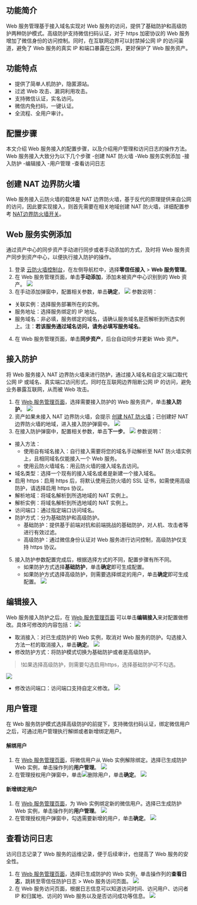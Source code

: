 ## 功能简介
Web 服务管理基于接入域名实现对 Web 服务的访问，提供了基础防护和高级防护两种防护模式。高级防护支持微信扫码认证，对于 https 加密协议的 Web 服务增加了微信身份的访问控制。同时，在互联网边界可以封禁掉公网 IP 的访问渠道，避免了 Web 服务的真实 IP 和端口暴露在公网，更好保护了 Web 服务资产。

## 功能特点 
- 提供了简单人机防护，隐匿源站。
- 过滤 Web 攻击、漏洞利用攻击。
- 支持微信认证，实名访问。
- 微信内免扫码，一键认证。
- 全流程、全用户审计。

## 配置步骤
本文介绍 Web  服务接入的配置步骤，以及介绍用户管理和访问日志的操作方法。Web 服务接入大致分为以下几个步骤
<dx-steps>
-创建 NAT 防火墙
-Web 服务实例添加
-接入防护
-编辑接入
-用户管理
-查看访问日志
</dx-steps>


## 创建 NAT 边界防火墙[](id:NAT)
Web 服务接入云防火墙的载体是 NAT 边界防火墙，基于反代的原理提供来自公网的访问，因此要实现接入，则首先需要在相关地域创建 NAT 防火墙，详细配置参考 [NAT边界防火墙开关](https://cloud.tencent.com/document/product/1132/46929)。


## Web 服务实例添加
通过资产中心的同步资产手动进行同步或者手动添加的方式，及时将 Web 服务资产同步到资产中心，以便执行接入防护的操作。
1. 登录 [云防火墙控制台](https://console.cloud.tencent.com/cfw/identityauth)，在左侧导航栏中，选择**零信任接入** > **Web 服务管理**。
2. 在 Web 服务管理页面，单击**手动添加**，添加未被资产中心识别到的 Web 资产。
![](https://qcloudimg.tencent-cloud.cn/raw/8f508e4d703db55b9b1e73e8f40ba0fb.png)
3. 在手动添加弹窗中，配置相关参数，单击**确定**，
![](https://qcloudimg.tencent-cloud.cn/raw/5effffa0d83fef65c79f46a32188ff31.png)
参数说明：
 - 关联实例：选择服务部署所在的实例。
 - 服务地址：选择服务绑定的 IP 地址。
 - 服务域名：非必填，服务绑定的域名，请确认服务域名是否解析到所选实例上。注：**若该服务通过域名访问，请务必填写服务域名**。
4. 在 Web 服务管理页面，单击**同步资产**，后台自动同步并更新 Web 资产。

## 接入防护
将 Web 服务接入 NAT 边界防火墙来进行防护，通过接入域名和自定义端口取代公网 IP 或域名、真实端口访问形式，同时在互联网边界阻断公网 IP 的访问，避免业务暴露互联网，从而被 Web 攻击。
1. 在 [Web 服务管理页面](https://console.cloud.tencent.com/cfw/identityauth/webserv)，选择需要接入防护的 Web 服务资产，单击**接入防护**。
![](https://qcloudimg.tencent-cloud.cn/raw/1829ec24b4e3bd72327c5c8bf7e0cebd.png)
2. 资产如果未接入 NAT 边界防火墙，会提示 [创建 NAT 防火墙](#NAT)；已创建好 NAT 边界防火墙的地域，进入接入防护弹窗中。
![](https://qcloudimg.tencent-cloud.cn/raw/a91a8df09e995c4fb7607806aa538878.png)
3. 在接入防护弹窗中，配置相关参数，单击**下一步**。
![](https://qcloudimg.tencent-cloud.cn/raw/77ce584f8786673766717cd09294bba7.png)
参数说明：
 - 接入方法：
    - 使用自有域名接入：自行接入需要将您的域名手动解析至 NAT 防火墙实例上，且相同域名仅能接入一个 Web 服务。
    - 使用云防火墙域名：用云防火墙的接入域名去访问。
 - 域名类型：选择一个现有的接入域名或者是新建一个接入域名。
 - 启用 https：启用 https 后，将默认使用云防火墙的 SSL 证书，如需使用高级防护，请选择启用 https 协议。
 - 解析地域：将域名解析到所选地域的 NAT 实例上。
 - 解析实例：将域名解析到所选地域的 NAT 实例上。
 - 访问端口：通过指定端口访问域名。
 - 防护方式：分为基础防护和高级防护。
   - 基础防护：提供基于前端对抗和前端挑战的基础防护，对人机、攻击者等进行有效过滤。
   - 高级防护：通过微信身份认证对 Web 服务进行访问控制，高级防护仅支持 https 协议。
5. 接入防护参数配置完成后，根据选择方式的不同，配置步骤有所不同。
   - 如果防护方式选择**基础防护**，单击**确定**即可生成配置。
   - 如果防护方式选择高级防护，则需要选择绑定的用户，单击**确定**即可生成配置。
  ![](https://qcloudimg.tencent-cloud.cn/raw/207177650a12e6af2967c67f50e26a51.png)

## 编辑接入
Web 服务接入防护之后，在 [Web 服务管理页面](https://console.cloud.tencent.com/cfw/identityauth/webserv) 可以单击**编辑接入**来对配置做修改。具体可修改的内容包括：
![](https://qcloudimg.tencent-cloud.cn/raw/e06a328fed220593100230c7dcf0b116.png)
 - 取消接入：对已生成防护的 Web 实例，取消对 Web 服务的防护。勾选接入方法一栏的取消接入，单击**确定**。
 ![](https://qcloudimg.tencent-cloud.cn/raw/c058afb2eeb320759e05491a094e53c4.png)
 - 修改防护方式：将防护模式切换为基础防护或者是高级防护。
>!如果选择高级防护，则需要勾选启用https，选择基础防护可不勾选。
>
![](https://qcloudimg.tencent-cloud.cn/raw/7b1ef6c686b7fc4d6b0edba06f78f7f1.png)
- 修改访问端口：访问端口支持自定义修改。
![](https://qcloudimg.tencent-cloud.cn/raw/163c080e0abee75e7add1bfa577e782b.png)


## 用户管理
在 Web 服务防护模式选择高级防护的前提下，支持微信扫码认证，绑定微信用户之后，可通过用户管理执行解绑或者新增绑定用户。
#### 解绑用户
1. 在 [Web 服务管理页面](https://console.cloud.tencent.com/cfw/identityauth/webserv)，将微信用户从 Web 实例解除绑定。选择已生成防护 Web 实例，单击操作列的**用户管理**。
![](https://qcloudimg.tencent-cloud.cn/raw/e3d528d1cbe7043d768a998f254a35ca.png)
2. 在管理授权用户弹窗中，单击![](https://qcloudimg.tencent-cloud.cn/raw/deb23bffd649c85bc41c35eddc6d1c37.png)删除用户，单击**确定**。
![](https://qcloudimg.tencent-cloud.cn/raw/fb915445cdf809cf9e7ae3ccc5353338.png)

#### 新增绑定用户
1. 在 [Web 服务管理页面](https://console.cloud.tencent.com/cfw/identityauth/webserv)，为 Web 实例绑定新的微信用户。选择已生成防护 Web 实例，单击操作列的**用户管理**。
![](https://qcloudimg.tencent-cloud.cn/raw/e3d528d1cbe7043d768a998f254a35ca.png)
2. 在管理授权用户弹窗中，勾选需要新增的用户，单击**确定**。
![](https://qcloudimg.tencent-cloud.cn/raw/e62535851dc4078628bc8901ec7a4825.png)

## 查看访问日志
访问日志记录了 Web 服务的运维记录，便于后续审计，也提高了 Web 服务的安全性。
1. 在 [Web 服务管理页面](https://console.cloud.tencent.com/cfw/identityauth/webserv)，选择已生成防护的 Web 实例，单击操作列的**查看日志**，跳转至零信任防护日志 > Web 服务访问页面。
![](https://qcloudimg.tencent-cloud.cn/raw/a49445a670a3244b105653c5f72aa33b.png)
2. 在 Web 服务访问页面，根据日志信息可以知道访问时间、访问用户、访问者 IP 和归属地、访问的 Web 服务以及是否访问成功等信息。
![](https://qcloudimg.tencent-cloud.cn/raw/88bd3b2899de3fc9299185366acce8b7.png)
